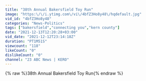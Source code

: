 ```yaml
---
title: "38th Annual Bakersfield Toy Run"
image: "https:\/\/i.ytimg.com\/vi\/4bfZ3Ho8y48\/hqdefault.jpg"
vid_id: "4bfZ3Ho8y48"
categories: "News-Politics"
tags: ["bakersfield","connecting you","kern county"]
date: "2021-12-13T12:20:28+03:00"
vid_date: "2021-12-12T23:14:18Z"
duration: "PT1M51S"
viewcount: "118"
likeCount: "0"
dislikeCount: "0"
channel: "23 ABC News | KERO"
---
```

{% raw %}38th Annual Bakersfield Toy Run{% endraw %}

